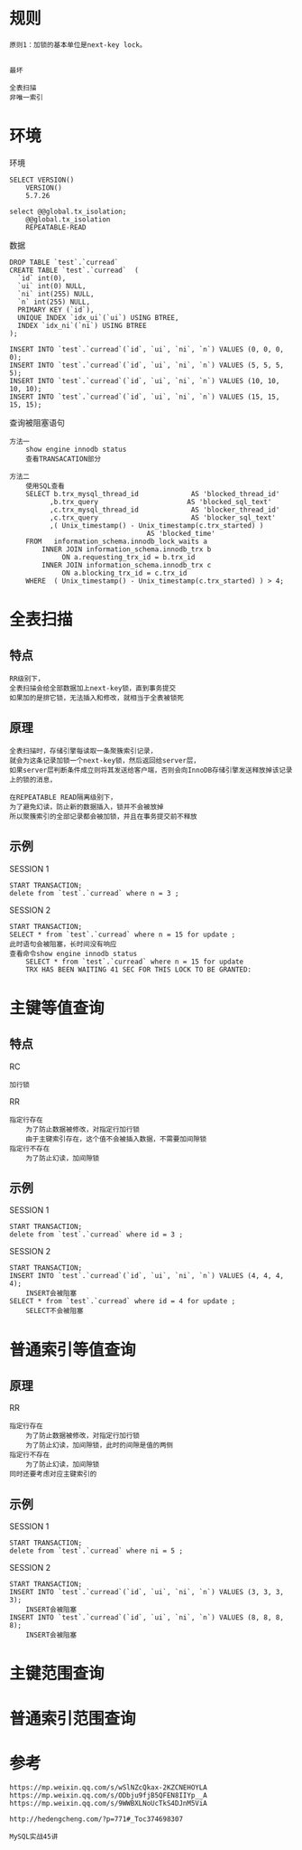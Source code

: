 

# 规则

    原则1：加锁的基本单位是next-key lock。
    
    
    最坏
    
    全表扫描
    非唯一索引


# 环境


环境

    SELECT VERSION()
        VERSION()
        5.7.26

    select @@global.tx_isolation;
        @@global.tx_isolation
        REPEATABLE-READ

数据

    DROP TABLE `test`.`curread`
    CREATE TABLE `test`.`curread`  (
      `id` int(0),
      `ui` int(0) NULL,
      `ni` int(255) NULL,
      `n` int(255) NULL,
      PRIMARY KEY (`id`),
      UNIQUE INDEX `idx_ui`(`ui`) USING BTREE,
      INDEX `idx_ni`(`ni`) USING BTREE
    );
    
    INSERT INTO `test`.`curread`(`id`, `ui`, `ni`, `n`) VALUES (0, 0, 0, 0);
    INSERT INTO `test`.`curread`(`id`, `ui`, `ni`, `n`) VALUES (5, 5, 5, 5);
    INSERT INTO `test`.`curread`(`id`, `ui`, `ni`, `n`) VALUES (10, 10, 10, 10);
    INSERT INTO `test`.`curread`(`id`, `ui`, `ni`, `n`) VALUES (15, 15, 15, 15);

查询被阻塞语句

    方法一
        show engine innodb status
        查看TRANSACATION部分
    
    方法二
        使用SQL查看
        SELECT b.trx_mysql_thread_id             AS 'blocked_thread_id' 
              ,b.trx_query                      AS 'blocked_sql_text' 
              ,c.trx_mysql_thread_id             AS 'blocker_thread_id'
              ,c.trx_query                       AS 'blocker_sql_text'
              ,( Unix_timestamp() - Unix_timestamp(c.trx_started) ) 
                                      AS 'blocked_time' 
        FROM   information_schema.innodb_lock_waits a 
            INNER JOIN information_schema.innodb_trx b 
                 ON a.requesting_trx_id = b.trx_id 
            INNER JOIN information_schema.innodb_trx c 
                 ON a.blocking_trx_id = c.trx_id 
        WHERE  ( Unix_timestamp() - Unix_timestamp(c.trx_started) ) > 4; 
        


# 全表扫描

## 特点

    RR级别下，
    全表扫描会给全部数据加上next-key锁，直到事务提交
    如果加的是排它锁，无法插入和修改，就相当于全表被锁死

## 原理

    全表扫描时，存储引擎每读取一条聚簇索引记录，
    就会为这条记录加锁一个next-key锁，然后返回给server层，
    如果server层判断条件成立则将其发送给客户端，否则会向InnoDB存储引擎发送释放掉该记录上的锁的消息，
    
    在REPEATABLE READ隔离级别下，
    为了避免幻读，防止新的数据插入，锁并不会被放掉
    所以聚簇索引的全部记录都会被加锁，并且在事务提交前不释放
    
## 示例

SESSION 1

    START TRANSACTION;
    delete from `test`.`curread` where n = 3 ; 

SESSION 2

    START TRANSACTION;
    SELECT * from `test`.`curread` where n = 15 for update ;     
    此时语句会被阻塞，长时间没有响应
    查看命令show engine innodb status
        SELECT * from `test`.`curread` where n = 15 for update
        TRX HAS BEEN WAITING 41 SEC FOR THIS LOCK TO BE GRANTED:

    



# 主键等值查询

## 特点
    
RC   

    加行锁

RR

    指定行存在 
        为了防止数据被修改，对指定行加行锁
        由于主键索引存在，这个值不会被插入数据，不需要加间隙锁  
    指定行不存在 
        为了防止幻读，加间隙锁 

## 示例    
   
SESSION 1

    START TRANSACTION;
    delete from `test`.`curread` where id = 3 ; 

SESSION 2   

    START TRANSACTION;
    INSERT INTO `test`.`curread`(`id`, `ui`, `ni`, `n`) VALUES (4, 4, 4, 4);
        INSERT会被阻塞
    SELECT * from `test`.`curread` where id = 4 for update ; 
        SELECT不会被阻塞

   
# 普通索引等值查询

## 原理

RR

    指定行存在 
        为了防止数据被修改，对指定行加行锁
        为了防止幻读，加间隙锁，此时的间隙是值的两侧 
    指定行不存在 
        为了防止幻读，加间隙锁 
    同时还要考虑对应主键索引的
    
## 示例

SESSION 1

    START TRANSACTION;
    delete from `test`.`curread` where ni = 5 ; 

SESSION 2   

    START TRANSACTION;
    INSERT INTO `test`.`curread`(`id`, `ui`, `ni`, `n`) VALUES (3, 3, 3, 3);
        INSERT会被阻塞
    INSERT INTO `test`.`curread`(`id`, `ui`, `ni`, `n`) VALUES (8, 8, 8, 8);
        INSERT会被阻塞


     
    
#  主键范围查询
#  普通索引范围查询


# 参考

    https://mp.weixin.qq.com/s/wSlNZcQkax-2KZCNEHOYLA
    https://mp.weixin.qq.com/s/ODbju9fjB5QFEN8IIYp__A
    https://mp.weixin.qq.com/s/9WWBXLNoUcTkS4DJnM5ViA
    
    http://hedengcheng.com/?p=771#_Toc374698307
    
    MySQL实战45讲

                 